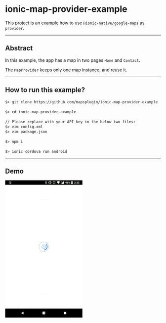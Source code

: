 # ionic-map-provider-example

This project is an example how to use `@ionic-native/google-maps` as `provider`.

----

## Abstract

In this example, the app has a map in two pages `Home` and `Contact`.

The `MapProvider` keeps only one map instance, and reuse it.

----

## How to run this example?

```
$> git clone https://github.com/mapsplugin/ionic-map-provider-example

$> cd ionic-map-provider-example

// Please replace with your API key in the below two files:
$> vim config.xml
$> vim package.json

$> npm i

$> ionic cordova run android

```
---

## Demo

![](demo.gif)
